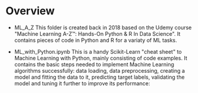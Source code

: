 # Overview

* ML_A_Z
This folder is created back in 2018 based on the Udemy course "Machine Learning A-Z™: Hands-On Python & R In Data Science". It contains pieces of code in Python and R for a variaty of ML tasks.

* ML_with_Python.ipynb 
This is a handy Scikit-Learn "cheat sheet" to Machine Learning with Python, mainly consisting of code examples. 
It contains the basic steps needed to implement Machine Learning algorithms successfully: data loading, data preprocessing, creating a model and fitting the data to it, predicting target labels, validating the model and tuning it further to improve its performance: 
